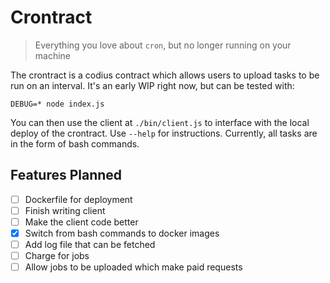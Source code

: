 # Crontract
> Everything you love about `cron`, but no longer running on your machine

The crontract is a codius contract which allows users to upload tasks to
be run on an interval. It's an early WIP right now, but can be tested with:

```
DEBUG=* node index.js
```

You can then use the client at `./bin/client.js` to interface with the
local deploy of the crontract. Use `--help` for instructions. Currently,
all tasks are in the form of bash commands.

## Features Planned

- [ ] Dockerfile for deployment
- [ ] Finish writing client
- [ ] Make the client code better
- [X] Switch from bash commands to docker images
- [ ] Add log file that can be fetched
- [ ] Charge for jobs
- [ ] Allow jobs to be uploaded which make paid requests
